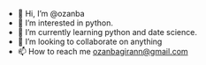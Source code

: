 - 👋 Hi, I’m @ozanba
- 👀 I’m interested in python. 
- 🌱 I’m currently learning python and date science.
- 🔎 I’m looking to collaborate on anything
- 📫 How to reach me ozanbagirann@gmail.com
<!---
ozanba/ozanba is a ✨ special ✨ repository because its `README.md` (this file) appears on your GitHub profile.
You can click the Preview link to take a look at your changes.
--->
